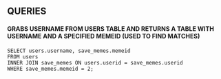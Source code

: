 ## QUERIES

#### GRABS USERNAME FROM USERS TABLE AND RETURNS A TABLE WITH USERNAME AND A SPECIFIED MEMEID (USED TO FIND MATCHES)
````
SELECT users.username, save_memes.memeid
FROM users
INNER JOIN save_memes ON users.userid = save_memes.userid
WHERE save_memes.memeid = 2;
````

